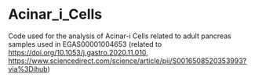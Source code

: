 # Acinar_i_Cells
Code used for the analysis of Acinar-i Cells related to adult pancreas samples used in EGAS00001004653 (related to https://doi.org/10.1053/j.gastro.2020.11.010, https://www.sciencedirect.com/science/article/pii/S0016508520353993?via%3Dihub)
